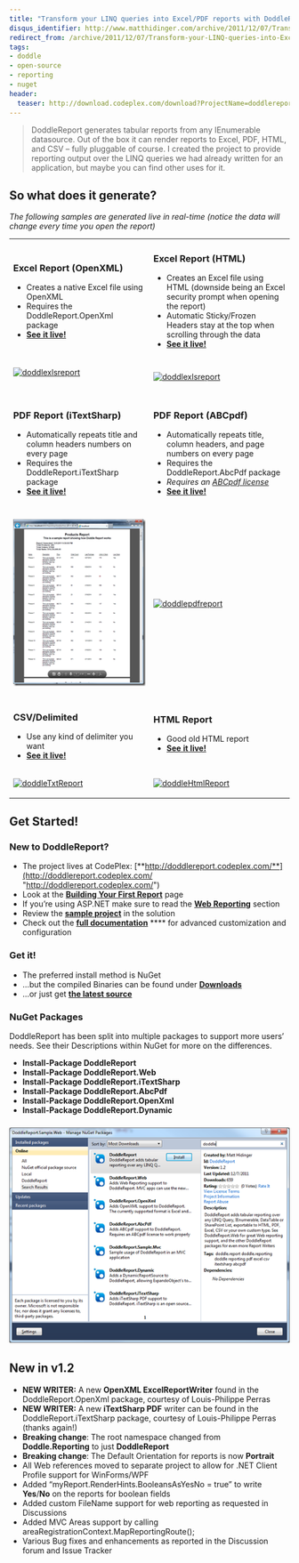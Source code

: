 ```yaml
---
title: "Transform your LINQ queries into Excel/PDF reports with DoddleReport 1.2"
disqus_identifier: http://www.matthidinger.com/archive/2011/12/07/Transform-your-LINQ-queries-into-ExcelPDF-reports-with-DoddleReport-1.aspx
redirect_from: /archive/2011/12/07/Transform-your-LINQ-queries-into-ExcelPDF-reports-with-DoddleReport-1.aspx/
tags: 
- doddle
- open-source
- reporting
- nuget
header:
  teaser: http://download.codeplex.com/download?ProjectName=doddlereport&amp;DownloadId=204393
---
```

> DoddleReport generates tabular reports from any IEnumerable datasource. Out of the box it can render reports to Excel, PDF, HTML, and CSV – fully pluggable of course. I created the project to provide reporting output over the LINQ queries we had already written for an application, but maybe you can find other uses for it.

So what does it generate?
-------------------------

*The following samples are generated live in real-time (notice the data will change every time you open the report)*

<table>
<colgroup>
<col width="50%" />
<col width="50%" />
</colgroup>
<tbody>
<tr class="odd">
<td><h3 id="excel-report-openxml">Excel Report (OpenXML)</h3>
<ul>
<li>Creates a native Excel file using OpenXML</li>
<li>Requires the DoddleReport.OpenXml package</li>
<li><a href="http://doddle.matthidinger.com/Reporting/home/productreport.xlsx"><strong>See it live!</strong></a></li>
</ul></td>
<td><h3 id="excel-report-html">Excel Report (HTML)</h3>
<ul>
<li>Creates an Excel file using HTML (downside being an Excel security prompt when opening the report)</li>
<li>Automatic Sticky/Frozen Headers stay at the top when scrolling through the data</li>
<li><strong><a href="http://doddle.matthidinger.com/Reporting/home/productreport.xls">See it live!</a></strong></li>
</ul></td>
</tr>
<tr class="even">
<td><p><a href="http://download.codeplex.com/download?ProjectName=doddlereport&amp;DownloadId=204392"><img src="http://download.codeplex.com/download?ProjectName=doddlereport&amp;DownloadId=204393" title="doddlexlsreport" alt="doddlexlsreport" width="300" height="211" /></a><br />
<br />
</p></td>
<td><p><a href="http://download.codeplex.com/download?ProjectName=doddlereport&amp;DownloadId=204392"><img src="http://download.codeplex.com/download?ProjectName=doddlereport&amp;DownloadId=204393" title="doddlexlsreport" alt="doddlexlsreport" width="300" height="211" /></a></p></td>
</tr>
<tr class="odd">
<td><h3 id="pdf-report-itextsharp">PDF Report (iTextSharp)</h3>
<ul>
<li>Automatically repeats title and column headers numbers on every page</li>
<li>Requires the DoddleReport.iTextSharp package</li>
<li><a href="http://doddle.matthidinger.com/Reporting/home/productreport.pdf"><strong>See it live!</strong></a></li>
</ul>
<h3 id="section"></h3></td>
<td><h3 id="pdf-report-abcpdf">PDF Report (ABCpdf)</h3>
<ul>
<li>Automatically repeats title, column headers, and page numbers on every page</li>
<li>Requires the DoddleReport.AbcPdf package</li>
<li><em>Requires an</em> <a href="http://www.websupergoo.com/products.htm#pd"><em>ABCpdf license</em></a></li>
<li><a href="http://doddle.matthidinger.com/Reporting/abcpdf/productreport.pdf"><strong>See it live!</strong></a></li>
</ul>
<h3 id="section-1"></h3></td>
</tr>
<tr class="even">
<td><p><a href="/images/subtext-content/www_matthidinger_com/Windows-Live-Writer/563d45072b2e_86C1/image_thumb%5B8%5D_2.png"><img src="/images/subtext-content/www_matthidinger_com/Windows-Live-Writer/563d45072b2e_86C1/image_thumb%5B8%5D_thumb.png" title="image_thumb[8]" alt="image_thumb[8]" width="256" height="300" /></a></p></td>
<td><a href="http://download.codeplex.com/download?ProjectName=doddlereport&amp;DownloadId=204396"><img src="http://download.codeplex.com/download?ProjectName=doddlereport&amp;DownloadId=204397" title="doddlepdfreport" alt="doddlepdfreport" width="300" height="295" /></a></td>
</tr>
<tr class="odd">
<td><h3 id="csvdelimited">CSV/Delimited</h3>
<ul>
<li>Use any kind of delimiter you want</li>
<li><a href="http://doddle.matthidinger.com/Reporting/home/productreport.txt"><strong>See it live!</strong></a></li>
</ul></td>
<td><h3 id="html-report">HTML Report</h3>
<ul>
<li>Good old HTML report</li>
<li><a href="http://doddle.matthidinger.com/Reporting/home/productreport.html"><strong>See it live!</strong></a></li>
</ul>
<h3 id="section-2"></h3></td>
</tr>
<tr class="even">
<td><p><a href="http://download.codeplex.com/download?ProjectName=doddlereport&amp;DownloadId=204394"><img src="http://download.codeplex.com/download?ProjectName=doddlereport&amp;DownloadId=204395" title="doddleTxtReport" alt="doddleTxtReport" width="300" height="190" /></a></p></td>
<td><a href="http://download.codeplex.com/download?ProjectName=doddlereport&amp;DownloadId=204398"><img src="http://download.codeplex.com/download?ProjectName=doddlereport&amp;DownloadId=204399" title="doddleHtmlReport" alt="doddleHtmlReport" width="300" height="236" /></a></td>
</tr>
</tbody>
</table>

Get Started!
------------

### New to DoddleReport?

-   The project lives at CodePlex: [**http://doddlereport.codeplex.com/**](http://doddlereport.codeplex.com/ "http://doddlereport.codeplex.com/")
-   Look at the [**Building Your First Report**](http://doddlereport.codeplex.com/wikipage?title=Building%20your%20first%20report) page
-   If you’re using ASP.NET make sure to read the [**Web Reporting**](http://doddlereport.codeplex.com/wikipage?title=Web%20Reporting) section
-   Review the [**sample project**](http://doddlereport.codeplex.com/wikipage?title=Check%20out%20the%20sample%20project) in the solution
-   Check out the [**full documentation**](http://doddlereport.codeplex.com/documentation) **** for advanced customization and configuration

### Get it!

-   The preferred install method is NuGet
-   …but the compiled Binaries can be found under [**Downloads**](http://doddlereport.codeplex.com/releases/view/77983)
-   …or just get [**the latest source**](http://doddlereport.codeplex.com/SourceControl/list/changesets)

### NuGet Packages

DoddleReport has been split into multiple packages to support more users’ needs. See their Descriptions within NuGet for more on the differences.

-   **Install-Package DoddleReport**
-   **Install-Package DoddleReport.Web**
-   **Install-Package DoddleReport.iTextSharp**
-   **Install-Package DoddleReport.AbcPdf**
-   **Install-Package DoddleReport.OpenXml**
-   **Install-Package DoddleReport.Dynamic**

### ![](/images/subtext-content/www_matthidinger_com/Windows-Live-Writer/563d45072b2e_86C1/image_thumb.png)


New in v1.2
-----------

-   **NEW WRITER:** A new **OpenXML ExcelReportWriter** found in the DoddleReport.OpenXml package, courtesy of Louis-Philippe Perras
-   **NEW WRITER:** A new **iTextSharp PDF** writer can be found in the DoddleReport.iTextSharp package, courtesy of Louis-Philippe Perras (thanks again!)
-   **Breaking change**: The root namespace changed from **Doddle.Reporting** to just **DoddleReport**
-   **Breaking change**: The Default Orientation for reports is now **Portrait**
-   All Web references moved to separate project to allow for .NET Client Profile support for WinForms/WPF
-   Added “myReport.RenderHints.BooleansAsYesNo = true” to write **Yes**/**No** on the reports for boolean fields
-   Added custom FileName support for web reporting as requested in Discussions
-   Added MVC Areas support by calling areaRegistrationContext.MapReportingRoute();
-   Various Bug fixes and enhancements as reported in the Discussion forum and Issue Tracker


